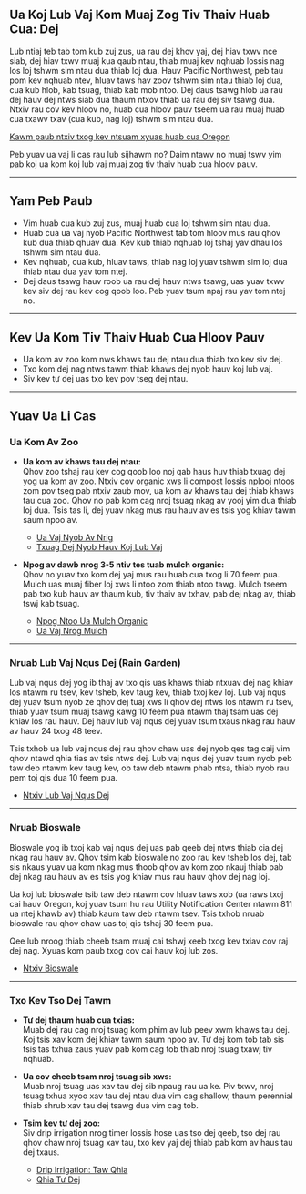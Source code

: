 ## Ua Koj Lub Vaj Kom Muaj Zog Tiv Thaiv Huab Cua: Dej

Lub ntiaj teb tab tom kub zuj zus, ua rau dej khov yaj, dej hiav txwv nce siab, dej hiav txwv muaj kua qaub ntau, thiab muaj kev nqhuab lossis nag los loj tshwm sim ntau dua thiab loj dua. Hauv Pacific Northwest, peb tau pom kev nqhuab ntev, hluav taws hav zoov tshwm sim ntau thiab loj dua, cua kub hlob, kab tsuag, thiab kab mob ntoo. Dej daus tsawg hlob ua rau dej hauv dej ntws siab dua thaum ntxov thiab ua rau dej siv tsawg dua. Ntxiv rau cov kev hloov no, huab cua hloov pauv tseem ua rau muaj huab cua txawv txav (cua kub, nag loj) tshwm sim ntau dua.

[Kawm paub ntxiv txog kev ntsuam xyuas huab cua Oregon](https://blogs.oregonstate.edu/occri/oregon-climate-assessments/)

Peb yuav ua vaj li cas rau lub sijhawm no? Daim ntawv no muaj tswv yim pab koj ua kom koj lub vaj muaj zog tiv thaiv huab cua hloov pauv.

---

## Yam Peb Paub

- Vim huab cua kub zuj zus, muaj huab cua loj tshwm sim ntau dua.
- Huab cua ua vaj nyob Pacific Northwest tab tom hloov mus rau qhov kub dua thiab qhuav dua. Kev kub thiab nqhuab loj tshaj yav dhau los tshwm sim ntau dua.
- Kev nqhuab, cua kub, hluav taws, thiab nag loj yuav tshwm sim loj dua thiab ntau dua yav tom ntej.
- Dej daus tsawg hauv roob ua rau dej hauv ntws tsawg, uas yuav txwv kev siv dej rau kev cog qoob loo. Peb yuav tsum npaj rau yav tom ntej no.

---

## Kev Ua Kom Tiv Thaiv Huab Cua Hloov Pauv

- Ua kom av zoo kom nws khaws tau dej ntau dua thiab txo kev siv dej.
- Txo kom dej nag ntws tawm thiab khaws dej nyob hauv koj lub vaj.
- Siv kev tư dej uas txo kev pov tseg dej ntau.

---

## Yuav Ua Li Cas

### Ua Kom Av Zoo

- **Ua kom av khaws tau dej ntau:**  
  Qhov zoo tshaj rau kev cog qoob loo noj qab haus huv thiab txuag dej yog ua kom av zoo. Ntxiv cov organic xws li compost lossis nplooj ntoos zom pov tseg pab ntxiv zaub mov, ua kom av khaws tau dej thiab khaws tau cua zoo. Qhov no pab kom cag nroj tsuag nkag av yooj yim dua thiab loj dua. Tsis tas li, dej yuav nkag mus rau hauv av es tsis yog khiav tawm saum npoo av.

  - [Ua Vaj Nyob Av Nrig](https://cmastergardeners.files.wordpress.com/2022/02/gardening-in-clay-soil.pdf)
  - [Txuag Dej Nyob Hauv Koj Lub Vaj](https://catalog.extension.oregonstate.edu/sites/catalog/files/project/pdf/em9125.pdf)

- **Npog av dawb nrog 3-5 ntiv tes tuab mulch organic:**  
  Qhov no yuav txo kom dej yaj mus rau huab cua txog li 70 feem pua. Mulch uas muaj fiber loj xws li ntoo zom thiab ntoo tawg. Mulch tseem pab txo kub hauv av thaum kub, tiv thaiv av txhav, pab dej nkag av, thiab tswj kab tsuag.

  - [Npog Ntoo Ua Mulch Organic](https://catalog.extension.oregonstate.edu/sites/catalog/files/project/pdf/ec1629.pdf)
  - [Ua Vaj Nrog Mulch](https://cmastergardeners.files.wordpress.com/2022/02/gardening-with-mulch.pdf)

---

### Nruab Lub Vaj Nqus Dej (Rain Garden)

Lub vaj nqus dej yog ib thaj av txo qis uas khaws thiab ntxuav dej nag khiav los ntawm ru tsev, kev tsheb, kev taug kev, thiab txoj kev loj. Lub vaj nqus dej yuav tsum nyob ze qhov dej tuaj xws li qhov dej ntws los ntawm ru tsev, thiab yuav tsum muaj tsawg kawg 10 feem pua ntawm thaj tsam uas dej khiav los rau hauv. Dej hauv lub vaj nqus dej yuav tsum txaus nkag rau hauv av hauv 24 txog 48 teev.

Tsis txhob ua lub vaj nqus dej rau qhov chaw uas dej nyob qes tag caij vim qhov ntawd qhia tias av tsis ntws dej. Lub vaj nqus dej yuav tsum nyob peb taw deb ntawm kev taug kev, ob taw deb ntawm phab ntsa, thiab nyob rau pem toj qis dua 10 feem pua.

- [Ntxiv Lub Vaj Nqus Dej](https://cmastergardeners.files.wordpress.com/2023/04/adding-a-rain-garden.pdf)

---

### Nruab Bioswale

Bioswale yog ib txoj kab vaj nqus dej uas pab qeeb dej ntws thiab cia dej nkag rau hauv av. Qhov tsim kab bioswale no zoo rau kev tsheb los dej, tab sis nkaus yuav ua kom nkag mus thoob qhov av kom zoo nkauj thiab pab dej nkag rau hauv av es tsis yog khiav mus rau hauv qhov dej nag loj.

Ua koj lub bioswale tsib taw deb ntawm cov hluav taws xob (ua raws txoj cai hauv Oregon, koj yuav tsum hu rau Utility Notification Center ntawm 811 ua ntej khawb av) thiab kaum taw deb ntawm tsev. Tsis txhob nruab bioswale rau qhov chaw uas toj qis tshaj 30 feem pua.

Qee lub nroog thiab cheeb tsam muaj cai tshwj xeeb txog kev txiav cov raj dej nag. Xyuas kom paub txog cov cai hauv koj lub zos.

- [Ntxiv Bioswale](https://cmastergardeners.files.wordpress.com/2023/04/adding-a-bioswale.pdf)

---

### Txo Kev Tso Dej Tawm

- **Tư dej thaum huab cua txias:**  
  Muab dej rau cag nroj tsuag kom phim av lub peev xwm khaws tau dej. Koj tsis xav kom dej khiav tawm saum npoo av. Tư dej kom tob tab sis tsis tas txhua zaus yuav pab kom cag tob thiab nroj tsuag txawj tiv nqhuab.

- **Ua cov cheeb tsam nroj tsuag sib xws:**  
  Muab nroj tsuag uas xav tau dej sib npaug rau ua ke. Piv txwv, nroj tsuag txhua xyoo xav tau dej ntau dua vim cag shallow, thaum perennial thiab shrub xav tau dej tsawg dua vim cag tob.

- **Tsim kev tư dej zoo:**  
  Siv drip irrigation nrog timer lossis hose uas tso dej qeeb, tso dej rau qhov chaw nroj tsuag xav tau, txo kev yaj dej thiab pab kom av haus tau dej txaus.

  - [Drip Irrigation: Taw Qhia](https://extension.oregonstate.edu/catalog/pub/em8782-s)
  - [Qhia Tư Dej](https://cmastergardeners.files.wordpress.com/2022/02/watering-tips.pdf)
